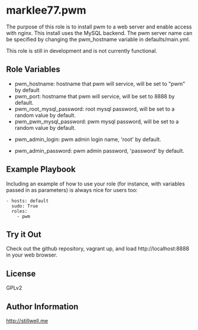 marklee77.pwm
=============

The purpose of this role is to install pwm to a web server and enable
access with nginx. This install uses the MySQL backend. The pwm server name
can be specified by changing the pwm_hostname variable in
defaults/main.yml.

This role is still in development and is not currently functional.

Role Variables
--------------

- pwm_hostname: hostname that pwm will service, will be set to 
                       "pwm" by default
- pwm_port: hostname that pwm will service, will be set to 8888 by 
               default.
- pwm_root_mysql_password: root mysql password, will be set to a random 
                                value by default.
- pwm_pwm_mysql_password: pwm mysql password, will be set to a 
                                    random value by default.
* pwm_admin_login: pwm admin login name, 'root' by default.
- pwm_admin_password: pwm admin password, 'password' by default.

Example Playbook
-------------------------

Including an example of how to use your role (for instance, with variables 
passed in as parameters) is always nice for users too:

    - hosts: default
      sudo: True
      roles:
        - pwm

Try it Out
----------

Check out the github repository, vagrant up, and load http://localhost:8888 in
your web browser.

License
-------

GPLv2

Author Information
------------------

http://stillwell.me

